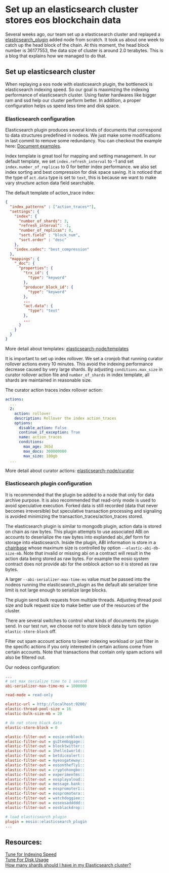 # Set up an elasticsearch cluster stores eos blockchain data

Several weeks ago, our team set up a elasticsearch cluster and replayed a [elasticsearch_plugin](https://github.com/EOSLaoMao/elasticsearch_plugin) added node from scratch. It took us about one week to catch up the head block of the chain. At this moment, the head block number is 36177553, the data size of cluster is around 2.0 terabytes. This is a blog that explains how we managed to do that.

## Set up elasticsearch cluster

When replaying a eos node with elasticsearch plugin, the bottleneck is elasticsearch indexing speed. So our goal is maximizing the indexing performance of elasticsearch cluster. Using faster hardwares like bigger ram and ssd help our cluster perform better. In addition, a proper configuration helps us spend less time and disk space.

### Elasticsearch configuration

Elasticsearch plugin produces several kinds of documents that correspond to data structures predefined in nodeos. We just make some modifications in last commit to remove some redundancy. You can checkout the example here: [Document examples](https://github.com/EOSLaoMao/elasticsearch_plugin/tree/feature/block-structure-change#document-examples).

Index template is great tool for mapping and setting management. In our default template, we set `index.refresh_interval` to -1 and set `index.number_of_replicas` to 0 for better index performance. we also set index sorting and best compression for disk space saving. It is noticed that the type of `act.data` type is set to `text`, this is because we want to make vary structure action data field searchable.

The default template of action_trace index:
```json
{
  "index_patterns" : ["action_traces*"],
  "settings": {
    "index": {
      "number_of_shards": 3,
      "refresh_interval": -1,
      "number_of_replicas": 0,
      "sort.field" : "block_num",
      "sort.order" : "desc"
    },
    "index.codec": "best_compression"
  },
  "mappings": {
    "_doc": {
      "properties": {
        "trx_id": {
          "type": "keyword"
        },
        "producer_block_id": {
          "type": "keyword"
        },
        ...
        "act.data": {
          "type": "text"
        },
        ...
      }
    }
  }
}
```
More detail about templates: [elasticsearch-node/templates](https://github.com/EOSLaoMao/elasticsearch-node/tree/master/templates)

It is important to set up index rollover. We set a cronjob that running curator rollover actions every 10 minutes. This avoid the indexing performance decrease caused by very large shards. By adjusting `conditions.max_size` in curator rollover action file and `number_of_shards` in index template, all shards are maintained in reasonable size.

The curator action traces index rollover action:
```yml
actions:
  ...
  2:
    action: rollover
    description: Rollover the index action_traces
    options:
      disable_action: False
      continue_if_exception: True
      name: action_traces
      conditions:
        max_age: 365d
        max_docs: 300000000
        max_size: 100gb
  ...
```
More detail about curator actions: [elasticsearch-node/curator](https://github.com/EOSLaoMao/elasticsearch-node/tree/master/curator)

### Elasticsearch plugin configuration

It is recommended that the plugin be added to a node that only for data archive purpose. It is also recommended that read-only mode is used to avoid speculative execution. Forked data is still recorded (data that never becomes irreversible) but speculative transaction processing and signaling is avoided minimizing the transaction_traces/action_traces stored.

The elasticsearch plugin is similar to mongodb plugin, action data is stored on chain as raw bytes. This plugin attempts to use associated ABI on accounts to deserialize the raw bytes into explanded abi_def form for storage into elasticsearch. Inside the plugin, ABI information is store in a [chainbase](https://github.com/EOSIO/chainbase) whose maximum size is controlled by option `--elastic-abi-db-size-mb`. Note that invalid or missing abi on a contract will result in the action data being stored as raw bytes. For example the eosio system contract does not provide abi for the onblock action so it is stored as raw bytes.

A larger `--abi-serializer-max-time-ms` value must be passed into the nodeos running the elasticsearch_plugin as the default abi serializer time limit is not large enough to serialize large blocks.

The plugin send bulk requests from multiple threads. Adjusting thread pool size and bulk request size to make better use of the resources of the cluster.

There are several switches to control what kinds of documents the plugin send. In our test run, we choose not to store block data by turn option `elastic-store-block` off.

Filter out spam account actions to lower indexing workload or just filter in the specific actions if you only interested in certain actions come from certain accounts. Note that transactions that contain only spam actions will also be filtered out.


Our nodeos configuration:
```ini
...
# set max serialize time to 1 second
abi-serializer-max-time-ms = 1000000

read-mode = read-only

elastic-url = http://localhost:9200/
elastic-thread-pool-size = 16
elastic-bulk-size-mb = 20

# do not store block data
elastic-store-block = 0

elastic-filter-out = eosio:onblock:
elastic-filter-out = gu2tembqgage::
elastic-filter-out = blocktwitter::
elastic-filter-out = 1hello1world::
elastic-filter-out = betdicealert::
elastic-filter-out = myeosgateway::
elastic-filter-out = eosonthefly1::
elastic-filter-out = cryptohongbo::
elastic-filter-out = experimentms::
elastic-filter-out = eosplayaloud::
elastic-filter-out = message.bank::
elastic-filter-out = eospromoter1::
elastic-filter-out = eospromotera::
elastic-filter-out = watchdoggiee::
elastic-filter-out = eoseosaddddd::
elastic-filter-out = eosblackdrop::

# load elasticsearch plugin
plugin = eosio::elasticsearch_plugin
...
```

## Resources:  
[Tune for Indexing Speed](https://www.elastic.co/guide/en/elasticsearch/reference/master/tune-for-indexing-speed.html)  
[Tune For Disk Usage](https://www.elastic.co/guide/en/elasticsearch/reference/master/tune-for-disk-usage.html)  
[How many shards should I have in my Elasticsearch cluster?](https://www.elastic.co/blog/how-many-shards-should-i-have-in-my-elasticsearch-cluster)
